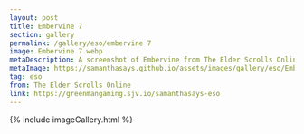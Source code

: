 ```yaml
---
layout: post
title: Embervine 7
section: gallery
permalink: /gallery/eso/embervine 7
image: Embervine 7.webp
metaDescription: A screenshot of Embervine from The Elder Scrolls Online, taken by Samantha Says.
metaImage: https://samanthasays.github.io/assets/images/gallery/eso/Embervine 7.webp
tag: eso
from: The Elder Scrolls Online
link: https://greenmangaming.sjv.io/samanthasays-eso
---
```

{% include imageGallery.html %}